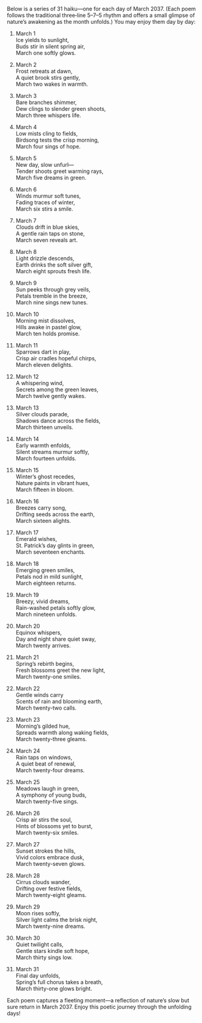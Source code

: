 Below is a series of 31 haiku—one for each day of March 2037. (Each poem follows the traditional three‐line 5–7–5 rhythm and offers a small glimpse of nature’s awakening as the month unfolds.) You may enjoy them day by day:

1. March 1  
Ice yields to sunlight,  
Buds stir in silent spring air,  
March one softly glows.

2. March 2  
Frost retreats at dawn,  
A quiet brook stirs gently,  
March two wakes in warmth.

3. March 3  
Bare branches shimmer,  
Dew clings to slender green shoots,  
March three whispers life.

4. March 4  
Low mists cling to fields,  
Birdsong tests the crisp morning,  
March four sings of hope.

5. March 5  
New day, slow unfurl—  
Tender shoots greet warming rays,  
March five dreams in green.

6. March 6  
Winds murmur soft tunes,  
Fading traces of winter,  
March six stirs a smile.

7. March 7  
Clouds drift in blue skies,  
A gentle rain taps on stone,  
March seven reveals art.

8. March 8  
Light drizzle descends,  
Earth drinks the soft silver gift,  
March eight sprouts fresh life.

9. March 9  
Sun peeks through grey veils,  
Petals tremble in the breeze,  
March nine sings new tunes.

10. March 10  
Morning mist dissolves,  
Hills awake in pastel glow,  
March ten holds promise.

11. March 11  
Sparrows dart in play,  
Crisp air cradles hopeful chirps,  
March eleven delights.

12. March 12  
A whispering wind,  
Secrets among the green leaves,  
March twelve gently wakes.

13. March 13  
Silver clouds parade,  
Shadows dance across the fields,  
March thirteen unveils.

14. March 14  
Early warmth enfolds,  
Silent streams murmur softly,  
March fourteen unfolds.

15. March 15  
Winter’s ghost recedes,  
Nature paints in vibrant hues,  
March fifteen in bloom.

16. March 16  
Breezes carry song,  
Drifting seeds across the earth,  
March sixteen alights.

17. March 17  
Emerald wishes,  
St. Patrick’s day glints in green,  
March seventeen enchants.

18. March 18  
Emerging green smiles,  
Petals nod in mild sunlight,  
March eighteen returns.

19. March 19  
Breezy, vivid dreams,  
Rain-washed petals softly glow,  
March nineteen unfolds.

20. March 20  
Equinox whispers,  
Day and night share quiet sway,  
March twenty arrives.

21. March 21  
Spring’s rebirth begins,  
Fresh blossoms greet the new light,  
March twenty-one smiles.

22. March 22  
Gentle winds carry  
Scents of rain and blooming earth,  
March twenty-two calls.

23. March 23  
Morning’s gilded hue,  
Spreads warmth along waking fields,  
March twenty-three gleams.

24. March 24  
Rain taps on windows,  
A quiet beat of renewal,  
March twenty-four dreams.

25. March 25  
Meadows laugh in green,  
A symphony of young buds,  
March twenty-five sings.

26. March 26  
Crisp air stirs the soul,  
Hints of blossoms yet to burst,  
March twenty-six smiles.

27. March 27  
Sunset strokes the hills,  
Vivid colors embrace dusk,  
March twenty-seven glows.

28. March 28  
Cirrus clouds wander,  
Drifting over festive fields,  
March twenty-eight gleams.

29. March 29  
Moon rises softly,  
Silver light calms the brisk night,  
March twenty-nine dreams.

30. March 30  
Quiet twilight calls,  
Gentle stars kindle soft hope,  
March thirty sings low.

31. March 31  
Final day unfolds,  
Spring’s full chorus takes a breath,  
March thirty-one glows bright.

Each poem captures a fleeting moment—a reflection of nature’s slow but sure return in March 2037. Enjoy this poetic journey through the unfolding days!
